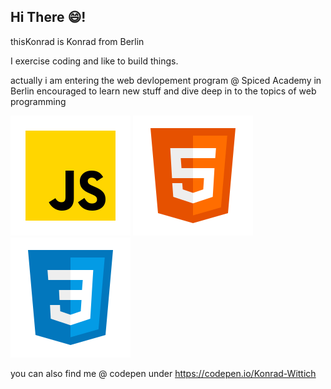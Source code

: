 ## Hi There 😄!

thisKonrad is Konrad from Berlin

I exercise coding and like to build things.


actually i am entering the 
web devlopement program @ Spiced Academy 
in Berlin 
encouraged to learn new stuff and
dive deep in to the topics of 
web programming


![jS-icon](./icons8-002javascript.svg)  	![jS-icon](./icons8-002html.svg) 	![jS-icon](./icons8-002css.svg)


you can also find me @ codepen under
https://codepen.io/Konrad-Wittich






